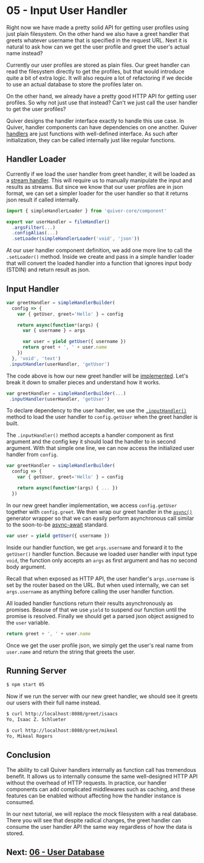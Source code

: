 # 05 - Input User Handler

Right now we have made a pretty solid API for getting user profiles using just plain filesystem. On the other hand we also have a greet handler that greets whatever username that is specified in the request URL. Next it is natural to ask how can we get the user profile and greet the user's actual name instead?

Currently our user profiles are stored as plain files. Our greet handler can read the filesystem directly to get the profiles, but that would introduce quite a bit of extra logic. It will also require a lot of refactoring if we decide to use an actual database to store the profiles later on.

On the other hand, we already have a pretty good HTTP API for getting user profiles. So why not just use that instead? Can't we just call the user handler to get the user profiles?

Quiver designs the handler interface exactly to handle this use case. In Quiver, handler components can have dependencies on one another. Quiver [handlers](https://github.com/quiverjs/doc/wiki/Architecture-Constructs#handler) are just functions with well-defined interface. As such after initialization, they can be called internally just like regular functions.

## Handler Loader

Currently if we load the user handler from greet handler, it will be loaded as a [stream handler](https://github.com/quiverjs/doc/wiki/Architecture-Constructs#stream-handler). This will require us to manually manipulate the input and results as streams. But since we know that our user profiles are in json format, we can set a simpler loader for the user handler so that it returns json result if called internally.

```javascript
import { simpleHandlerLoader } from 'quiver-core/component'

export var userHandler = fileHandler()
  .argsFilter(...)
  .configAlias(...)
  .setLoader(simpleHandlerLoader('void', 'json'))
```

At our user handler component definition, we add one more line to call the `.setLoader()` method. Inside we create and pass in a simple handler loader that will convert the loaded handler into a function that ignores input body (STDIN) and return result as json.

## Input Handler

```javascript
var greetHandler = simpleHandlerBuilder(
  config => {
    var { getUser, greet='Hello' } = config

    return async(function*(args) {
      var { username } = args

      var user = yield getUser({ username })
      return greet + ', ' + user.name
    })
  }, 'void', 'text')
 .inputHandler(userHandler, 'getUser')
```

The code above is how our new greet handler will be [implemented](greet.js). Let's break it down to smaller pieces and understand how it works.

```javascript
var greetHandler = simpleHandlerBuilder(...)
 .inputHandler(userHandler, 'getUser')
```

To declare dependency to the user handler, we use the [`.inputHandler()`](https://github.com/quiverjs/doc/wiki/Middleware-Components#input-handler-middleware) method to load the user handler to `config.getUser` when the greet handler is built.

The `.inputHandler()` method accepts a handler component as first argument and the config key it should load the handler to in second argument. With that simple one line, we can now access the initialized user handler from `config`.

```javascript
var greetHandler = simpleHandlerBuilder(
  config => {
    var { getUser, greet='Hello' } = config

    return async(function*(args) { ... })
  })
```

In our new greet handler implementation, we access `config.getUser` together with `config.greet`. We then wrap our greet handler in the [`async()`](https://github.com/quiverjs/doc/wiki/Promises#async) generator wrapper so that we can easily perform asynchronous call similar to the soon-to-be [async-await](https://github.com/lukehoban/ecmascript-asyncawait) standard.

```javascript
var user = yield getUser({ username })
```

Inside our handler function, we get `args.username` and forward it to the `getUser()` handler function. Because we loaded user handler with input type `void`, the function only accepts an `args` as first argument and has no second body argument.

Recall that when exposed as HTTP API, the user handler's `args.username` is set by the router based on the URL. But when used internally, we can set `args.username` as anything before calling the user handler function.

All loaded handler functions return their results asynchronously as promises. Beause of that we use `yield` to suspend our function until the promise is resolved. Finally we should get a parsed json object assigned to the `user` variable.

```javascript
return greet + ', ' + user.name
```

Once we get the user profile json, we simply get the user's real name from `user.name` and return the string that greets the user.

## Running Server

```bash
$ npm start 05
```

Now if we run the server with our new greet handler, we should see it greets our users with their full name instead.

```bash
$ curl http://localhost:8080/greet/isaacs
Yo, Isaac Z. Schlueter

$ curl http://localhost:8080/greet/mikeal
Yo, Mikeal Rogers
```

## Conclusion

The ability to call Quiver handlers internally as function call has tremendous benefit. It allows us to internally consume the same well-designed HTTP API without the overhead of HTTP requests. In practice, our handler components can add complicated middlewares such as caching, and these features can be enabled without affecting how the handler instance is consumed.

In our next tutorial, we will replace the mock filesystem with a real database. There you will see that despite radical changes, the greet handler can consume the user handler API the same way regardless of how the data is stored.

## Next: [06 - User Database](../06/tutorial.md)